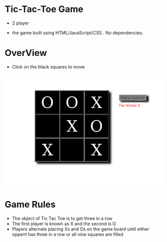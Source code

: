# Tic-Tac-Toe Game


* 2 player

* the game built using HTML/JavaScript/CSS . No dependencies.

# OverView
 
* Click on the black squares to move 

![Game Photo](images/tic_tac_toe_game_photo.png)


# Game Rules

 * The object of Tic Tac Toe is to get three in a row
 * The first player is known as X and the second is O
 * Players alternate placing Xs and Os on the game board until either oppent has three in a row or all nine squares are filled
